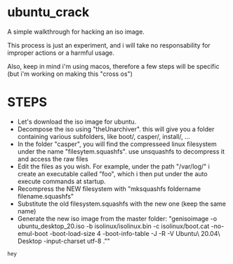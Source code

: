 # ubuntu_crack
A simple walkthrough for hacking an iso image.

This process is just an experiment, and i will take no responsability for improper actions or a harmful usage.

Also, keep in mind i'm using macos, therefore a few steps will be specific (but i'm working on making this "cross os") 


# STEPS
- Let's download the iso image for ubuntu.
- Decompose the iso using "theUnarchiver". this will give you a folder containing various subfolders, like boot/, casper/, install/, ...
- In the folder "casper", you will find the compresseed linux filesystem under the name "filesytem.squashfs". use unsquashfs to decompress it and access the raw files
- Edit the files as you wish. For example, under the path "/var/log/" i create an executable called "foo", which i then put under the auto execute commands at startup.
- Recompress the NEW filesystem with "mksquashfs foldername filename.squashfs"
- Substitute the old filesystem.squashfs with the new one (keep the same name)
- Generate the new iso image from the master folder:   "genisoimage -o ubuntu_desktop_20.iso -b isolinux/isolinux.bin -c isolinux/boot.cat -no-emul-boot -boot-load-size 4 -boot-info-table -J -R -V Ubuntu\ 20.04\ Desktop -input-charset utf-8 .""


```bash
hey
```
